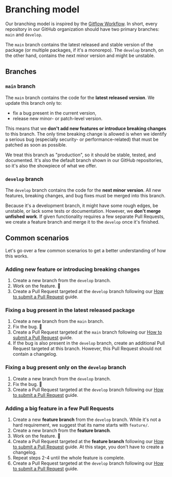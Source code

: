 # Branching model

Our branching model is inspired by the [Gitflow Workflow](https://www.atlassian.com/git/tutorials/comparing-workflows/gitflow-workflow). In short, every repository in our GitHub organization should have two primary branches: `main` and `develop`.

The `main` branch contains the latest released and stable version of the package (or multiple packages, if it's a monorepo). The `develop` branch, on the other hand, contains the next minor version and might be unstable.

## Branches

### `main` branch

The `main` branch contains the code for the **latest released version**. We update this branch only to:

* fix a bug present in the current version,
* release new minor- or patch-level version.

This means that we **don't add new features or introduce breaking changes** to this branch. The only time breaking change is allowed is when we identify a serious bug (especially security- or performance-related) that must be patched as soon as possible.

We treat this branch as "production", so it should be stable, tested, and documented. It's also the default branch shown in our GitHub repositories, so it's also the showpiece of what we offer.

### `develop` branch

The `develop` branch contains the code for the **next minor version**. All new features, breaking changes, and bug fixes must be merged into this branch.

Because it's a development branch, it might have some rough edges, be unstable, or lack some tests or documentation. However, we **don't merge unfished work**. If given functionality requires a few separate Pull Requests, we create a feature branch and merge it to the `develop` once it's finished.

## Common scenarios

Let's go over a few common scenarios to get a better understanding of how this works.

### Adding new feature or introducing breaking changes

1. Create a new branch from the `develop` branch.
2. Work on the feature. 🔨
3. Create a Pull Request targeted at the `develop` branch following our [How to submit a Pull Request](./how-to-submit-pull-request.html) guide.

### Fixing a bug present in the latest released package

1. Create a new branch from the `main` branch.
2. Fix the bug. 🔨
3. Create a Pull Request targeted at the `main` branch following our [How to submit a Pull Request](./how-to-submit-pull-request.html) guide.
4. If the bug is also present in the `develop` branch, create an additional Pull Request targeted at this branch. However, this Pull Request should not contain a changelog.

### Fixing a bug present only on the `develop` branch

1. Create a new branch from the `develop` branch.
2. Fix the bug. 🔨
3. Create a Pull Request targeted at the `develop` branch following our [How to submit a Pull Request](./how-to-submit-pull-request.html) guide.

### Adding a big feature in a few Pull Requests

1. Create a new **feature branch** from the `develop` branch. While it's not a hard requirement, we suggest that its name starts with `feature/`.
2. Create a new branch from the **feature branch**.
3. Work on the feature. 🔨
4. Create a Pull Request targeted at the **feature branch** following our [How to submit a Pull Request](./how-to-submit-pull-request.html) guide. At this stage, you don't have to create a changelog.
5. Repeat steps 2-4 until the whole feature is complete.
6. Create a Pull Request targeted at the `develop` branch following our [How to submit a Pull Request](./how-to-submit-pull-request.html) guide.
